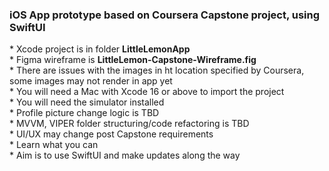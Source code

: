 ### iOS App prototype based on Coursera Capstone project, using SwiftUI

\* Xcode project is in folder **LittleLemonApp**  
\* Figma wireframe is **LittleLemon-Capstone-Wireframe.fig**  
\* There are issues with the images in ht location specified by Coursera, some images may not render in app yet  
\* You will need a Mac with Xcode 16 or above to import the project  
\* You will need the simulator installed  
\* Profile picture change logic is TBD  
\* MVVM, VIPER folder structuring/code refactoring is TBD  
\* UI/UX may change post Capstone requirements  
\* Learn what you can  
\* Aim is to use SwiftUI and make updates along the way  
